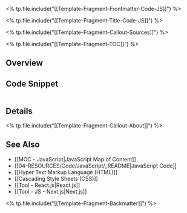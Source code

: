 <% tp.file.include("[[Template-Fragment-Frontmatter-Code-JS]]") %>

<% tp.file.include("[[Template-Fragment-Title-Code-JS]]") %>

<% tp.file.include("[[Template-Fragment-Callout-Sources]]") %>

<% tp.file.include("[[Template-Fragment-TOC]]") %>

## Overview

## Code Snippet

```javascript

```

## Details

<% tp.file.include("[[Template-Fragment-Callout-About]]") %>

## See Also

- [[MOC - JavaScript|JavaScript Map of Content]]
- [[04-RESOURCES/Code/JavaScript/_README|JavaScript Code]]
- [[Hyper Text Markup Language (HTML)]]
- [[Cascading Style Sheets (CSS)]]
- [[Tool - React.js|React.js]]
- [[Tool - JS - Next.js|Next.js]]

<% tp.file.include("[[Template-Fragment-Backmatter]]") %>